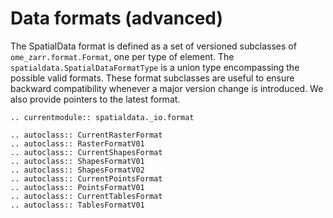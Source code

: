 # Data formats (advanced)

The SpatialData format is defined as a set of versioned subclasses of `ome_zarr.format.Format`, one per type of element. The `spatialdata.SpatialDataFormatType` is a union type encompassing the possible valid formats.
These format subclasses are useful to ensure backward compatibility whenever a major version change is introduced. We also provide pointers to the latest format.

```{eval-rst}
.. currentmodule:: spatialdata._io.format

.. autoclass:: CurrentRasterFormat
.. autoclass:: RasterFormatV01
.. autoclass:: CurrentShapesFormat
.. autoclass:: ShapesFormatV01
.. autoclass:: ShapesFormatV02
.. autoclass:: CurrentPointsFormat
.. autoclass:: PointsFormatV01
.. autoclass:: CurrentTablesFormat
.. autoclass:: TablesFormatV01
```
